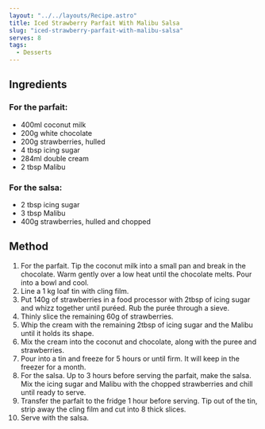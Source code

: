 ```yaml
---
layout: "../../layouts/Recipe.astro"
title: Iced Strawberry Parfait With Malibu Salsa
slug: "iced-strawberry-parfait-with-malibu-salsa"
serves: 8
tags:
  - Desserts
---
```


## Ingredients


### For the parfait:

- 400ml coconut milk
- 200g white chocolate
- 200g strawberries, hulled
- 4 tbsp icing sugar
- 284ml double cream
- 2 tbsp Malibu

### For the salsa:

- 2 tbsp icing sugar
- 3 tbsp Malibu
- 400g strawberries, hulled and chopped

## Method

1. For the parfait. Tip the coconut milk into a small pan and break in the chocolate. Warm gently over a low heat until the chocolate melts. Pour into a bowl and cool.
1. Line a 1 kg loaf tin with cling film.
1. Put 140g of strawberries in a food processor with 2tbsp of icing sugar and whizz together until puréed. Rub the purée through a sieve.
1. Thinly slice the remaining 60g of strawberries.
1. Whip the cream with the remaining 2tbsp of icing sugar and the Malibu until it holds its shape.
1. Mix the cream into the coconut and chocolate, along with the puree and strawberries.
1. Pour into a tin and freeze for 5 hours or until firm. It will keep in the freezer for a month.
1. For the salsa. Up to 3 hours before serving the parfait, make the salsa. Mix the icing sugar and Malibu with the chopped strawberries and chill until ready to serve.
1. Transfer the parfait to the fridge 1 hour before serving. Tip out of the tin, strip away the cling film and cut into 8 thick slices.
1. Serve with the salsa.